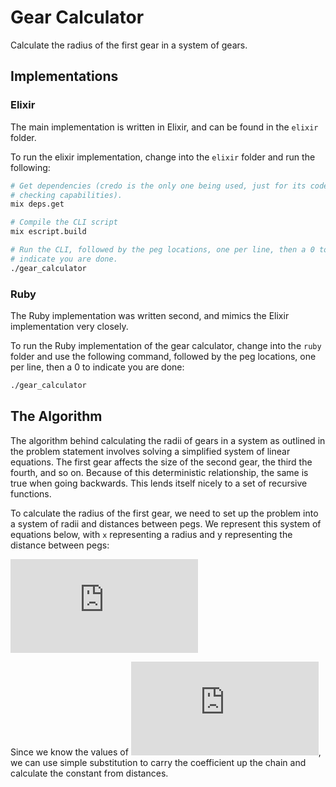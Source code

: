 # Gear Calculator

Calculate the radius of the first gear in a system of gears.

## Implementations

### Elixir

The main implementation is written in Elixir, and can be found in the `elixir` folder.

To run the elixir implementation, change into the `elixir` folder and run the
following:

```bash
# Get dependencies (credo is the only one being used, just for its code
# checking capabilities).
mix deps.get

# Compile the CLI script
mix escript.build

# Run the CLI, followed by the peg locations, one per line, then a 0 to
# indicate you are done.
./gear_calculator
```

### Ruby

The Ruby implementation was written second, and mimics the Elixir implementation very closely.

To run the Ruby implementation of the gear calculator, change into the `ruby` folder and use the following command, followed by the peg locations, one per line, then a 0 to indicate you are done:

```bash
./gear_calculator
```

## The Algorithm

The algorithm behind calculating the radii of gears in a system as outlined in the problem statement involves solving a simplified system of linear equations. The first gear affects the size of the second gear, the third the fourth, and so on. Because of this deterministic relationship, the same is true when going backwards. This lends itself nicely to a set of recursive functions.

To calculate the radius of the first gear, we need to set up the problem into a system of radii and distances between pegs. We represent this system of equations below, with `x` representing a radius and y representing the distance between pegs:

![LaTeX Version](https://latex.codecogs.com/svg.latex?%5Cbegin%7Balign*%7D%0Ax_0%20%2B%20x_1%20%3D%20y_0%5C%5C%0Ax_1%20%2B%20x_2%20%3D%20y_1%5C%5C%0A...%5C%5C%0Ax_n%20%2B%200.5%20*%20x_0%20%3D%20y_n%0A%5Cend%7Balign*%7D)

<!--
x_0 + x_1 = y_0
x_1 + x_2 = y_1
...
x_n + 0.5 * x_0 = y_n
-->

Since we know the values of ![y_0, y_1, ..., y_n](https://latex.codecogs.com/svg.latex?y_0%2C%20y_1%2C%20...%2C%20y_n), we can use simple substitution to carry the coefficient up the chain and calculate the constant from distances.
